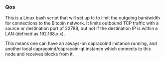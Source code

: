 ### Qos ###

This is a Linux bash script that will set up tc to limit the outgoing bandwidth for connections to the Bitcoin network. It limits outbound TCP traffic with a source or destination port of 22788, but not if the destination IP is within a LAN (defined as 192.168.x.x).

This means one can have an always-on capracoind instance running, and another local capracoind/capracoin-qt instance which connects to this node and receives blocks from it.
